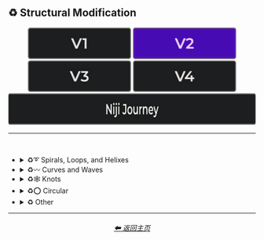 <h2>♻ Structural Modification</h2>

<div align="center">

[<img src="/Images/Repo_Parts/Buttons/Version_Buttons/button_version_V1_inactive.webp?raw=true" alt="MidJourney V1" height="64" />](/Pages/MJ_V1/Style_Pages/Sphere/Structural_Modification.md)
[<img src="/Images/Repo_Parts/Buttons/Version_Buttons/button_version_V2_active.webp?raw=true" alt="MidJourney V2" height="64" />](/Pages/MJ_V2/Style_Pages/Sphere/Structural_Modification.md)
[<img src="/Images/Repo_Parts/Buttons/Version_Buttons/button_version_V3_inactive.webp?raw=true" alt="MidJourney V3" height="64" />](/Pages/MJ_V3/Style_Pages/Sphere/Structural_Modification.md)
[<img src="/Images/Repo_Parts/Buttons/Version_Buttons/button_version_V4_inactive.webp?raw=true" alt="MidJourney V4" height="64" />](/Pages/MJ_V4/Style_Pages/Just_The_Style/Structural_Modification.md)
<br>
[<img src="/Images/Repo_Parts/Buttons/Version_Buttons/button_version_niji_inactive_full.webp?raw=true" alt="Niji Journey" height="64" />](/Pages/Niji_Journey/Style_Pages/Structural_Modification.md)

</div>

<hr>
<br>


- <details><summary>♻➰ Spirals, Loops, and Helixes</summary><p><div align="center">

    | Whirl | Spiraling | Spiral |
    | :-: | :-: | :-: |
    | <img src="/Images/MJ_V2/MidJourney_Styles_(sphere)/sphere_Whirl.webp?raw=true" width="256" /> | <img src="/Images/MJ_V2/MidJourney_Styles_(sphere)/sphere_Spiraling.webp?raw=true" width="256" /> | <img src="/Images/MJ_V2/MidJourney_Styles_(sphere)/sphere_Spiral.webp?raw=true" width="256" /> |
    
    <br>

    | Hyperbolic Spiral | Euler Spiral | Fermat's Spiral |
    | :-: | :-: | :-: |
    | <img src="/Images/MJ_V2/MidJourney_Styles_(sphere)/sphere_Hyperbolic_spiral.webp?raw=true" width="256" /> | <img src="/Images/MJ_V2/MidJourney_Styles_(sphere)/sphere_Euler_spiral.webp?raw=true" width="256" /> | <img src="/Images/MJ_V2/MidJourney_Styles_(sphere)/sphere_Fermats_spiral.webp?raw=true" width="256" /> |

    <br>

    | Logarithmic Spiral | Doyle Spiral | Triskelion |
    | :-: | :-: | :-: |
    | <img src="/Images/MJ_V2/MidJourney_Styles_(sphere)/sphere_Logarithmic_spiral.webp?raw=true" width="256" /> | <img src="/Images/MJ_V2/MidJourney_Styles_(sphere)/sphere_Doyle_spiral.webp?raw=true" width="256" /> | <img src="/Images/MJ_V2/MidJourney_Styles_(sphere)/sphere_Triskelion.webp?raw=true" width="256" /> |

    <br>

    | Spiral of Theodorus | Archimedean Spiral | Golden Spiral |
    | :-: | :-: | :-: |
    | <img src="/Images/MJ_V2/MidJourney_Styles_(sphere)/sphere_Spiral_of_Theodorus.webp?raw=true" width="256" /> | <img src="/Images/MJ_V2/MidJourney_Styles_(sphere)/sphere_Archimedean_spiral.webp?raw=true" width="256"/> | <img src="/Images/MJ_V2/MidJourney_Styles_(sphere)/sphere_Golden_spiral.webp?raw=true" width="256" /> |

    <br>

    | Spiral Stairs | Spiral Staircase |
    | :-: | :-: |
    | <img src="/Images/MJ_V2/MidJourney_Styles_(sphere)/sphere_Spiral_Stairs.webp?raw=true" width="256" /> | <img src="/Images/MJ_V2/MidJourney_Styles_(sphere)/sphere_Spiral_Staircase.webp?raw=true" width="256" /> |

    <br>
    
    | Loop-de-loop | Loopy |
    | :-: | :-: |
    | <img src="/Images/MJ_V2/MidJourney_Styles_(sphere)/Wave_12/sphere_Loop-de-loop.webp?raw=true" width="256" /> | <img src="/Images/MJ_V2/MidJourney_Styles_(sphere)/Wave_12/sphere_Loopy.webp?raw=true" width="256" /> |

    <br>

    | Helix | Double-Helix |
    | :-: | :-: |
    | <img src="/Images/MJ_V2/MidJourney_Styles_(sphere)/Wave_9/sphere_Helix.webp?raw=true" width="256" /> | <img src="/Images/MJ_V2/MidJourney_Styles_(sphere)/Wave_9/sphere_Double-Helix.webp?raw=true" width="256" /> |

    <br>
    
    | Twisted | Coiled |
    | :-: | :-: |
    | <img src="/Images/MJ_V2/MidJourney_Styles_(sphere)/Wave_11/sphere_Twisted.webp?raw=true" width="256" /> | <img src="/Images/MJ_V2/MidJourney_Styles_(sphere)/Wave_14/sphere_Coiled.webp?raw=true" width="256" /> |

  </div></p></details>



- <details><summary>♻〰 Curves and Waves</summary><p><div align="center">

    | Curve | Bezier Curve |
    | :-: | :-: |
    | <img src="/Images/MJ_V2/MidJourney_Styles_(sphere)/Wave_13/sphere_Wave.webp?raw=true" width="256" /> | <img src="/Images/MJ_V2/MidJourney_Styles_(sphere)/sphere_Wavy.webp?raw=true" width="256" /> |

    <br>
    
    | Wave | Wavy |
    | :-: | :-: |
    | <img src="/Images/MJ_V2/MidJourney_Styles_(sphere)/Wave_13/sphere_Curve.webp?raw=true" width="256" /> | <img src="/Images/MJ_V2/MidJourney_Styles_(sphere)/Geometry/sphere_BezierCurve.webp?raw=true" width="256" /> |

    <br>

    | Curvaceous | Curvilinear | Sinuous |
    | :-: | :-: | :-: |
    | <img src="/Images/MJ_V2/MidJourney_Styles_(sphere)/sphere_Curvaceous.webp?raw=true" width="256" /> | <img src="/Images/MJ_V2/MidJourney_Styles_(sphere)/sphere_Curvilinear.webp?raw=true" width="256" /> | <img src="/Images/MJ_V2/MidJourney_Styles_(sphere)/sphere_Sinuous.webp?raw=true" width="256" /> |

    <br>
    
    | Ripple | Squiggly |
    | :-: | :-: |
    | <img src="/Images/MJ_V2/MidJourney_Styles_(sphere)/sphere_Ripple.webp?raw=true" width="256" /> | <img src="/Images/MJ_V2/MidJourney_Styles_(sphere)/sphere_Squiggly.webp?raw=true" width="256" /> |

    <br>

    | Dimpled | Incurved | Incurvate |
    | :-: | :-: | :-: |
    | <img src="/Images/MJ_V2/MidJourney_Styles_(sphere)/sphere_Dimpled.webp?raw=true" width="256" /> | <img src="/Images/MJ_V2/MidJourney_Styles_(sphere)/sphere_Incurved.webp?raw=true" width="256" /> | <img src="/Images/MJ_V2/MidJourney_Styles_(sphere)/sphere_Incurvate.webp?raw=true" width="256" /> |

    <br>

    | Arched | Arciform |
    | :-: | :-: |
    | <img src="/Images/MJ_V2/MidJourney_Styles_(sphere)/sphere_Arched.webp?raw=true" width="256" /> | <img src="/Images/MJ_V2/MidJourney_Styles_(sphere)/sphere_Arciform.webp?raw=true" width="256" /> |

    <br>

    | Arrondi | Sigmoid |
    | :-: | :-: |
    | <img src="/Images/MJ_V2/MidJourney_Styles_(sphere)/sphere_Arrondi.webp?raw=true" width="256" /> | <img src="/Images/MJ_V2/MidJourney_Styles_(sphere)/sphere_Sigmoid.webp?raw=true" width="256" /> |

    <br>

    | Serpentine |
    | :-: |
    | <img src="/Images/MJ_V2/MidJourney_Styles_(sphere)/sphere_Serpentine.webp?raw=true" width="256" /> |

  </div></p></details>


- <details><summary>♻🕸 Knots</summary><p><div align="center">

    | Knot | Unknot |
    | :-: | :-: |
    | <img src="/Images/MJ_V2/MidJourney_Styles_(sphere)/sphere_Knot.webp?raw=true" width="256" /> | <img src="/Images/MJ_V2/MidJourney_Styles_(sphere)/sphere_Unknot.webp?raw=true" width="256" /> |

    <br>

    | Entangled | Entanglement |
    | :-: | :-: |
    | <img src="/Images/MJ_V2/MidJourney_Styles_(sphere)/sphere_Entangled.webp?raw=true" width="256" /> | <img src="/Images/MJ_V2/MidJourney_Styles_(sphere)/Wave_14/sphere_Entanglement.webp?raw=true" width="256" /> |

    <br>

    | Celtic Knot | Pretzel Knot |
    | :-: | :-: |
    | <img src="/Images/MJ_V2/MidJourney_Styles_(sphere)/Wave_9/sphere_Celtic_Knot.webp?raw=true" width="256" /> | <img src="/Images/MJ_V2/MidJourney_Styles_(sphere)/Wave_14/sphere_Pretzel_Knot.webp?raw=true" width="256" /> |

  </div></p></details>


- <details><summary>♻⭕ Circular</summary><p><div align="center">

    | Circle | Circular |
    | :-: | :-: |
    | <img src="/Images/MJ_V2/MidJourney_Styles_(sphere)/Wave_13/sphere_Circle.webp?raw=true" width="256" /> | <img src="/Images/MJ_V2/MidJourney_Styles_(sphere)/Wave_13/sphere_Circular.webp?raw=true" width="256" /> |

    <br>
    
    | Rounded | Spherize | Spherical |
    | :-: | :-: | :-: |
    | <img src="/Images/MJ_V2/MidJourney_Styles_(sphere)/sphere_Rounded.webp?raw=true" width="256" /> | <img src="/Images/MJ_V2/MidJourney_Styles_(sphere)/sphere_Spherize.webp?raw=true" width="256" /> | <img src="/Images/MJ_V2/MidJourney_Styles_(sphere)/Wave_14/sphere_Spherical.webp?raw=true" width="256" /> |

    <br>

    | Concentric | Concentric Circles | Concentric Rings |
    | :-: | :-: | :-: |
    | <img src="/Images/MJ_V2/MidJourney_Styles_(sphere)/sphere_Concentric.webp?raw=true" width="256" /> | <img src="/Images/MJ_V2/MidJourney_Styles_(sphere)/sphere_Concentric_Circles.webp?raw=true" width="256" /> | <img src="/Images/MJ_V2/MidJourney_Styles_(sphere)/sphere_Concentric_Rings.webp?raw=true" width="256" /> |

    <br>

    | Concentric Spheres | Contour |
    | :-: | :-: |
    | <img src="/Images/MJ_V2/MidJourney_Styles_(sphere)/sphere_Concentric_Spheres.webp?raw=true" width="256" /> | <img src="/Images/MJ_V2/MidJourney_Styles_(sphere)/sphere_Contour.webp?raw=true" width="256" /> |

    <br>

    | Circinate | Orbicular | Oblique |
    | :-: | :-: | :-: |
    | <img src="/Images/MJ_V2/MidJourney_Styles_(sphere)/sphere_Circinate.webp?raw=true" width="256" /> | <img src="/Images/MJ_V2/MidJourney_Styles_(sphere)/sphere_Orbicular.webp?raw=true" width="256" /> | <img src="/Images/MJ_V2/MidJourney_Styles_(sphere)/sphere_Oblique.webp?raw=true" width="256" /> |

  </div></p></details>



- <details><summary>♻ Other</summary><p><div align="center">

    | Zig-Zag | Deflate | Inflate |
    | :-: | :-: | :-: |
    | <img src="/Images/MJ_V2/MidJourney_Styles_(sphere)/sphere_Zig-Zag.webp?raw=true" width="256" /> | <img src="/Images/MJ_V2/MidJourney_Styles_(sphere)/sphere_Deflate.webp?raw=true" width="256" /> | <img src="/Images/MJ_V2/MidJourney_Styles_(sphere)/sphere_Inflate.webp?raw=true" width="256" /> |

    <br>

    | Incline | Declinate | Biflected |
    | :-: | :-: | :-: |
    | <img src="/Images/MJ_V2/MidJourney_Styles_(sphere)/sphere_Incline.webp?raw=true" width="256" /> | <img src="/Images/MJ_V2/MidJourney_Styles_(sphere)/sphere_Declinate.webp?raw=true" width="256" /> | <img src="/Images/MJ_V2/MidJourney_Styles_(sphere)/sphere_Biflected.webp?raw=true" width="256" /> |

    <br>

    | Hollow | Enbowed |
    | :-: | :-: |
    | <img src="/Images/MJ_V2/MidJourney_Styles_(sphere)/sphere_Hollow.webp?raw=true" width="256" /> | <img src="/Images/MJ_V2/MidJourney_Styles_(sphere)/sphere_Enbowed.webp?raw=true" width="256" /> |

  </div></p></details>

<hr>
<div align="center">
    <h6><a href="/README.md">⬅ 返回主页</a></h6>
</div>